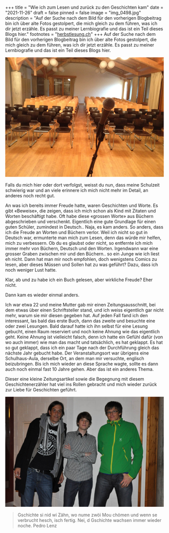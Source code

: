 +++
title = "Wie ich zum Lesen und zurück zu den Geschichten kam"
date = "2021-11-26"
draft = false
pinned = false
image = "img_0498.jpg"
description = "Auf der Suche nach dem Bild für den vorherigen Blogbeitrag bin ich über alte Fotos gestolpert, die mich gleich zu dem führen, was ich dir jetzt erzähle. Es passt zu meiner Lernbiografie und das ist ein Teil dieses Blogs hier."
footnotes = "[herbstlesung.ch](www.herbstlesung.ch)"
+++
Auf der Suche nach dem Bild für den vorherigen Blogbeitrag bin ich über alte Fotos gestolpert, die mich gleich zu dem führen, was ich dir jetzt erzähle. Es passt zu meiner Lernbiografie und das ist ein Teil dieses Blogs hier. 

![](img_0498.jpg)

Falls du mich hier oder dort verfolgst, weisst du nun, dass meine Schulzeit schwierig war und an viele erinnere ich mich nicht mehr im Detail, an anderes noch recht gut.

An was ich bereits immer Freude hatte, waren Geschichten und Worte. Es gibt «Beweise», die zeigen, dass ich mich schon als Kind mit Zitaten und Worten beschäftigt habe. Oft habe diese «grossen Worte» aus Büchern abgeschrieben und verschenkt. Eigentlich eine gute Grundlage für einen guten Schüler, zumindest in Deutsch.. Naja, es kam anders. So anders, dass ich die Freude an Worten und Büchern verlor. Weil ich nicht so gut in Deutsch war, ermunterte man mich zum Lesen, denn das würde mir helfen, mich zu verbessern. Ob du es glaubst oder nicht, so entfernte ich mich immer mehr von Büchern, Deutsch und den Worten. Irgendwann war eine grosser Graben zwischen mir und den Büchern.. so ein Junge wie ich liest eh nicht. Dann hat man mir noch empfohlen, doch wenigstens Comics zu lesen, aber dieses Müssen und Sollen hat zu was geführt? Dazu, dass ich noch weniger Lust hatte.

Klar, ab und zu habe ich ein Buch gelesen, aber wirkliche Freude? Eher nicht.

Dann kam es wieder einmal anders.

Ich war etwa 22 und meine Mutter gab mir einen Zeitungsausschnitt, bei dem etwas über einen Schriftsteller stand, und ich weiss eigentlich gar nicht mehr, warum sie mir diesen gegeben hat. Auf jeden Fall fand ich den interessant, las bald das erste Buch, dann das zweite und besuchte eine oder zwei Lesungen. Bald darauf hatte ich ihn selbst für eine Lesung gebucht, einen Raum reserviert und noch keine Ahnung wie das eigentlich geht. Keine Ahnung ist vielleicht falsch, denn ich hatte ein Gefühl dafür (von wo auch immer) wie man das macht und tatsächlich, es hat geklappt. Es hat so gut geklappt, dass ich ein paar Tage nach der Durchführung gleich das nächste Jahr gebucht habe. Der Veranstaltungsort war übrigens eine Schulhaus-Aula, derselbe Ort, an dem man mir versuchte, englisch beizubringen. Bis ich mich wieder an diese Sprache wagte, sollte es dann auch noch einmal fast 10 Jahre gehen. Aber das ist ein anderes Thema. 

Dieser eine kleine Zeitungsartikel sowie die Begegnung mit diesem Geschichtenerzähler hat viel ins Rollen gebracht und mich wieder zurück zur Liebe für Geschichten geführt. 

![](beni-hohestirnen13_2.jpg)

> Gschichte si nid wi Zähn, wo nume zwöi Mou chömen und wenn se verbrucht hesch, isch fertig. Nei, d Gschichte wachsen immer wieder noche. Pedro Lenz